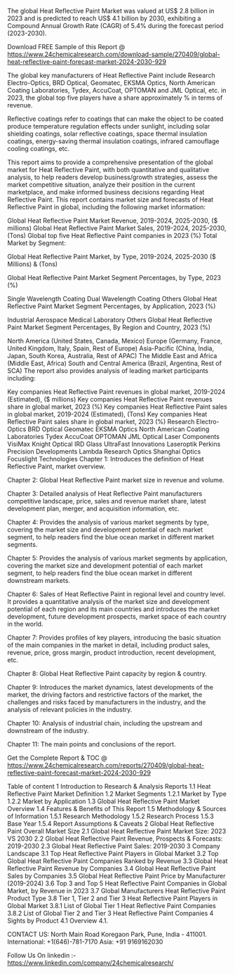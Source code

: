 The global Heat Reflective Paint Market was valued at US$ 2.8 billion in 2023 and is predicted to reach US$ 4.1 billion by 2030, exhibiting a Compound Annual Growth Rate (CAGR) of 5.4% during the forecast period (2023-2030).

Download FREE Sample of this Report @ https://www.24chemicalresearch.com/download-sample/270409/global-heat-reflective-paint-forecast-market-2024-2030-929

The global key manufacturers of Heat Reflective Paint include Research Electro-Optics, BRD Optical, Geomatec, EKSMA Optics, North American Coating Laboratories, Tydex, AccuCoat, OPTOMAN and JML Optical, etc. in 2023, the global top five players have a share approximately % in terms of revenue.

Reflective coatings refer to coatings that can make the object to be coated produce temperature regulation effects under sunlight, including solar shielding coatings, solar reflective coatings, space thermal insulation coatings, energy-saving thermal insulation coatings, infrared camouflage cooling coatings, etc.

This report aims to provide a comprehensive presentation of the global market for Heat Reflective Paint, with both quantitative and qualitative analysis, to help readers develop business/growth strategies, assess the market competitive situation, analyze their position in the current marketplace, and make informed business decisions regarding Heat Reflective Paint. This report contains market size and forecasts of Heat Reflective Paint in global, including the following market information:

Global Heat Reflective Paint Market Revenue, 2019-2024, 2025-2030, ($ millions)
Global Heat Reflective Paint Market Sales, 2019-2024, 2025-2030, (Tons)
Global top five Heat Reflective Paint companies in 2023 (%)
Total Market by Segment:

Global Heat Reflective Paint Market, by Type, 2019-2024, 2025-2030 ($ Millions) & (Tons)

Global Heat Reflective Paint Market Segment Percentages, by Type, 2023 (%)

Single Wavelength Coating
Dual Wavelength Coating
Others
Global Heat Reflective Paint Market Segment Percentages, by Application, 2023 (%)

Industrial
Aerospace
Medical
Laboratory
Others
Global Heat Reflective Paint Market Segment Percentages, By Region and Country, 2023 (%)

North America (United States, Canada, Mexico)
Europe (Germany, France, United Kingdom, Italy, Spain, Rest of Europe)
Asia-Pacific (China, India, Japan, South Korea, Australia, Rest of APAC)
The Middle East and Africa (Middle East, Africa)
South and Central America (Brazil, Argentina, Rest of SCA)
The report also provides analysis of leading market participants including:

Key companies Heat Reflective Paint revenues in global market, 2019-2024 (Estimated), ($ millions)
Key companies Heat Reflective Paint revenues share in global market, 2023 (%)
Key companies Heat Reflective Paint sales in global market, 2019-2024 (Estimated), (Tons)
Key companies Heat Reflective Paint sales share in global market, 2023 (%)
Research Electro-Optics
BRD Optical
Geomatec
EKSMA Optics
North American Coating Laboratories
Tydex
AccuCoat
OPTOMAN
JML Optical
Laser Components
VisiMax
Knight Optical
IRD Glass
UltraFast Innovations
Laseroptik
Perkins Precision Developments
Lambda Research Optics
Shanghai Optics
Focuslight Technologies
Chapter 1: Introduces the definition of Heat Reflective Paint, market overview.

Chapter 2: Global Heat Reflective Paint market size in revenue and volume.

Chapter 3: Detailed analysis of Heat Reflective Paint manufacturers competitive landscape, price, sales and revenue market share, latest development plan, merger, and acquisition information, etc.

Chapter 4: Provides the analysis of various market segments by type, covering the market size and development potential of each market segment, to help readers find the blue ocean market in different market segments.

Chapter 5: Provides the analysis of various market segments by application, covering the market size and development potential of each market segment, to help readers find the blue ocean market in different downstream markets.

Chapter 6: Sales of Heat Reflective Paint in regional level and country level. It provides a quantitative analysis of the market size and development potential of each region and its main countries and introduces the market development, future development prospects, market space of each country in the world.

Chapter 7: Provides profiles of key players, introducing the basic situation of the main companies in the market in detail, including product sales, revenue, price, gross margin, product introduction, recent development, etc.

Chapter 8: Global Heat Reflective Paint capacity by region & country.

Chapter 9: Introduces the market dynamics, latest developments of the market, the driving factors and restrictive factors of the market, the challenges and risks faced by manufacturers in the industry, and the analysis of relevant policies in the industry.

Chapter 10: Analysis of industrial chain, including the upstream and downstream of the industry.

Chapter 11: The main points and conclusions of the report.

Get the Complete Report & TOC @ https://www.24chemicalresearch.com/reports/270409/global-heat-reflective-paint-forecast-market-2024-2030-929

Table of content
1 Introduction to Research & Analysis Reports
1.1 Heat Reflective Paint Market Definition
1.2 Market Segments
1.2.1 Market by Type
1.2.2 Market by Application
1.3 Global Heat Reflective Paint Market Overview
1.4 Features & Benefits of This Report
1.5 Methodology & Sources of Information
1.5.1 Research Methodology
1.5.2 Research Process
1.5.3 Base Year
1.5.4 Report Assumptions & Caveats
2 Global Heat Reflective Paint Overall Market Size
2.1 Global Heat Reflective Paint Market Size: 2023 VS 2030
2.2 Global Heat Reflective Paint Revenue, Prospects & Forecasts: 2019-2030
2.3 Global Heat Reflective Paint Sales: 2019-2030
3 Company Landscape
3.1 Top Heat Reflective Paint Players in Global Market
3.2 Top Global Heat Reflective Paint Companies Ranked by Revenue
3.3 Global Heat Reflective Paint Revenue by Companies
3.4 Global Heat Reflective Paint Sales by Companies
3.5 Global Heat Reflective Paint Price by Manufacturer (2019-2024)
3.6 Top 3 and Top 5 Heat Reflective Paint Companies in Global Market, by Revenue in 2023
3.7 Global Manufacturers Heat Reflective Paint Product Type
3.8 Tier 1, Tier 2 and Tier 3 Heat Reflective Paint Players in Global Market
3.8.1 List of Global Tier 1 Heat Reflective Paint Companies
3.8.2 List of Global Tier 2 and Tier 3 Heat Reflective Paint Companies
4 Sights by Product
4.1 Overview
4.1.

CONTACT US:
North Main Road Koregaon Park, Pune, India - 411001.
International: +1(646)-781-7170
Asia: +91 9169162030

Follow Us On linkedin :- https://www.linkedin.com/company/24chemicalresearch/

